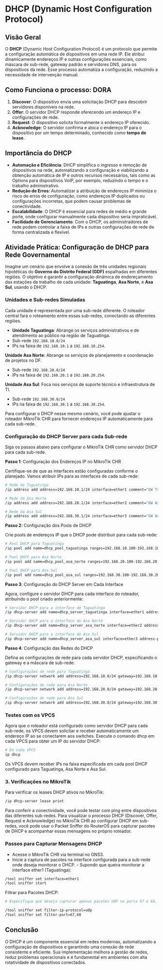 # DHCP (Dynamic Host Configuration Protocol)

## Visão Geral

O **DHCP** (Dynamic Host Configuration Protocol) é um protocolo que permite a configuração automática de dispositivos em uma rede IP. Ele atribui dinamicamente endereços IP e outras configurações essenciais, como máscara de sub-rede, gateway padrão e servidores DNS, para os dispositivos da rede. Esse processo automatiza a configuração, reduzindo a necessidade de intervenção manual.

## Como Funciona o processo: DORA

1. **Discover**: O dispositivo envia uma solicitação DHCP para descobrir servidores disponíveis na rede.
2. **Offer**: O servidor DHCP responde oferecendo um endereço IP e configurações de rede.
3. **Request**: O dispositivo solicita formalmente o endereço IP oferecido.
4. **Acknowledge**: O servidor confirma e aloca o endereço IP para o dispositivo por um tempo determinado, conhecido como **tempo de lease**.

## Importância do DHCP

- **Automação e Eficiência**: DHCP simplifica o ingresso e remoção de dispositivos na rede, automatizando a configuração e viabilizando a obtenção automática de IP e outros recursos necessários, tais como as Options para dispositivos VoIP, por exemplo, reduzindo o tempo e o trabalho administrativo.
- **Redução de Erros**: Automatizar a atribuição de endereços IP minimiza o risco de erros de configuração, como endereços IP duplicados ou configurações incorretas, que podem causar problemas de conectividade.
- **Escalabilidade**: O DHCP é essencial para redes de médio e grande porte, onde configurar manualmente cada dispositivo seria impraticável.
- **Facilidade de Gerenciamento**: Com o DHCP, os administradores de rede podem controlar a faixa de IPs e outras configurações de rede de forma centralizada e flexível.

## Atividade Prática: Configuração de DHCP para Rede Governamental

Imagine um cenário que envolve a conexão de três unidades regionais hipotéticas do **Governo do Distrito Federal (GDF)** espalhadas em diferentes regiões. O objetivo é garantir a configuração dinâmica de endereçamento das estações de trabalho de cada unidade: **Taguatinga**, **Asa Norte**, e **Asa Sul**, usando o DHCP.

### Unidades e Sub-redes Simuladas

Cada unidade é representada por uma sub-rede diferente.
O roteador central fará o roteamento entre essas sub-redes, conectando as diferentes regiões.

- **Unidade Taguatinga**: Abrange os serviços administrativos e de atendimento ao público na região de Taguatinga.
- Sub-rede `192.168.10.0/24`
- IPs na faixa de `192.168.10.1` a `192.168.10.254`.

**Unidade Asa Norte**: Abrange os serviços de planejamento e coordenação de projetos no DF.

- Sub-rede `192.168.20.0/24`
- IPs na faixa de `192.168.20.1` a `192.168.20.254`.

**Unidade Asa Sul**: Foca nos serviços de suporte técnico e infraestrutura de TI.

- Sub-rede `192.168.30.0/24`
- IPs na faixa de `192.168.30.1` a `192.168.30.254`.

Para configurar o DHCP nesse mesmo cenário, você pode ajustar o roteador MikroTik CHR para fornecer endereços IP automaticamente para cada sub-rede. 

### Configuração do DHCP Server para cada Sub-rede
Siga os passos abaixo para configurar o MikroTik CHR como servidor DHCP para cada sub-rede.

**Passo 1**: Configuração dos Endereços IP no MikroTik CHR

Certifique-se de que as interfaces estão configuradas conforme o planejado. Vamos atribuir IPs para as interfaces de cada sub-rede:

```bash
# Rede de Taguatinga
/ip address add address=192.168.10.1/24 interface=ether1 comment="GW Taguatinga"

# Rede da Asa Norte
/ip address add address=192.168.20.1/24 interface=ether2 comment="GW Asa Norte"

# Rede da Asa Sul
/ip address add address=192.168.30.1/24 interface=ether3 comment="GW Asa Sul"
```

**Passo 2**: Configuração dos Pools de DHCP

Crie pools de endereços IP que o DHCP pode distribuir para cada sub-rede:

```bash
# Pool DHCP para Taguatinga
/ip pool add name=dhcp_pool_taguatinga ranges=192.168.10.100-192.168.10.200

# Pool DHCP para Asa Norte
/ip pool add name=dhcp_pool_asa_norte ranges=192.168.20.100-192.168.20.200

# Pool DHCP para Asa Sul
/ip pool add name=dhcp_pool_asa_sul ranges=192.168.30.100-192.168.30.200
```

**Passo 3**: Configuração do DHCP Server em Cada Interface

Agora, configure o servidor DHCP para cada interface do roteador, atribuindo o pool criado anteriormente:

```bash
# Servidor DHCP para a interface de Taguatinga
/ip dhcp-server add name=dhcp_server_taguatinga interface=ether1 address-pool=dhcp_pool_taguatinga lease-time=1h

# Servidor DHCP para a interface de Asa Norte
/ip dhcp-server add name=dhcp_server_asa_norte interface=ether2 address-pool=dhcp_pool_asa_norte lease-time=1h

# Servidor DHCP para a interface de Asa Sul
/ip dhcp-server add name=dhcp_server_asa_sul interface=ether3 address-pool=dhcp_pool_asa_sul lease-time=1h
```

**Passo 4**: Configuração das Redes do DHCP

Defina as configurações de rede para cada servidor DHCP, especificando o gateway e a máscara de sub-rede:

```bash
# Configurações de rede para Taguatinga
/ip dhcp-server network add address=192.168.10.0/24 gateway=192.168.10.1

# Configurações de rede para Asa Norte
/ip dhcp-server network add address=192.168.20.0/24 gateway=192.168.20.1

# Configurações de rede para Asa Sul
/ip dhcp-server network add address=192.168.30.0/24 gateway=192.168.30.1
```

### Testes com os VPCS
Agora que o roteador está configurado como servidor DHCP para cada sub-rede, os VPCS devem solicitar e receber automaticamente um endereço IP ao se conectarem aos switches. Execute o comando dhcp em cada VPCS para obter um IP do servidor DHCP:

```bash
# Em cada VPCS
ip dhcp
```
Os VPCS devem receber IPs na faixa especificada em cada pool DHCP configurado para Taguatinga, Asa Norte e Asa Sul.

### 3. Verificações no MikroTik

Para verificar os leases DHCP ativos no MikroTik:

```bash
/ip dhcp-server lease print
```

Para conferir a conectividade, você pode testar com ping entre dispositivos das diferentes sub-redes. Para visualizar o processo DHCP (Discover, Offer, Request e Acknowledge) no MikroTik CHR ao configurar DHCP em sub-redes, você pode usar o Packet Sniffer do RouterOS para capturar pacotes de DHCP e acompanhar essas mensagens no próprio roteador.

### Passos para Capturar Mensagens DHCP

- Acesse o MikroTik CHR via terminal no GNS3.
- Inicie a captura de pacotes na interface configurada para a sub-rede onde deseja monitorar o DHCP. - Supondo que queira monitorar a interface ether1 (Taguatinga):

```bash
/tool sniffer set interface=ether1
/tool sniffer start
````

Filtrar para Pacotes DHCP:

```bash
# Especifique que deseja capturar apenas pacotes UDP na porta 67 e 68, que são as portas usadas pelo DHCP:

/tool sniffer set filter-ip-protocol=udp
/tool sniffer set filter-port=67,68
```
<!--

Salve a Captura em Arquivo .pcap: Configure o sniffer para salvar a captura em um arquivo que você poderá abrir posteriormente no Wireshark para análise detalhada:

bash
/tool sniffer set file-name=dhcp_capture.pcap

Realize um Pedido DHCP:

No VPCS conectado à sub-rede, execute o comando ip dhcp para solicitar um IP. Isso gera as mensagens DHCP Discover e, em seguida, o Offer, Request e Acknowledge.

Parar a Captura:

Após o teste, pare a captura:
bash
/tool sniffer stop

Baixar e Analisar o Arquivo .pcap:

Baixe o arquivo dhcp_capture.pcap do MikroTik para o seu computador e abra-o com o Wireshark. Nele, você poderá ver o fluxo DHCP completo, incluindo as mensagens Discover, Offer, Request e Acknowledge.
Visualização das Mensagens DHCP no Wireshark

Ao abrir o arquivo no Wireshark, você poderá observar o fluxo DHCP completo:

DHCP Discover: Quando o cliente solicita um IP.
DHCP Offer: Resposta do servidor com uma oferta de IP.
DHCP Request: Cliente confirma que deseja o IP oferecido.
DHCP Acknowledge: Servidor confirma a atribuição do IP.

Isso deve lhe permitir acompanhar o processo DHCP no GNS3 usando o MikroTik CHR.
-->
## Conclusão

O DHCP é um componente essencial em redes modernas, automatizando a configuração de dispositivos e garantindo uma conexão de rede consistente e eficiente. Sua implementação melhora a gestão de redes, reduz problemas operacionais e é fundamental em ambientes com alta rotatividade de dispositivos conectados.
